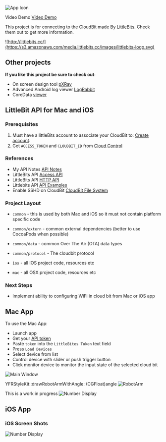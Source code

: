 ![App Icon](https://raw.githubusercontent.com/yepher/littlebits/master/mac/LittleBits/LittleBits/Images.xcassets/AppIcon.appiconset/icon_128x128.png)

Video Demo [Video Demo](http://youtu.be/X0jfV-IYdts?list=UUpMlyEO-3sxvNfnxx2W-l2g)

This project is for connecting to the CloudBit made By [LittleBits](http://littlebitscloud.cc). Check them out to get more information.

![http://littlebits.cc/](https://s3.amazonaws.com/media.littlebits.cc/images/littlebits-logo.svg)


## Other projects
__If you like this project be sure to check out__:

* On screen design tool [pXRay](https://itunes.apple.com/us/app/pxray/id950409092?mt=12)
* Advanced Android log viewer [LogRabbit](https://itunes.apple.com/us/app/pxray/id950409092?mt=12)
* CoreData [viewer](https://github.com/yepher/CoreDataUtility)

## LittleBit API for Mac and iOS

### Prerequisites
1. Must have a littleBits account to associate your CloudBit to: [Create account](https://littlebits.cc/signup).
2. Get `ACCESS_TOKEN` and `CLOUDBIT_ID` from [Cloud Control](control.littlebitscloud.cc)

### References

* My API Notes [API Notes](https://github.com/yepher/littlebits/blob/master/CloudBit_ProtocolNotes.md)
* LittleBits API [Access API](http://developer.littlebitscloud.cc/access) 
* LittleBits API [HTTP API](http://developer.littlebitscloud.cc/api-http)
* Littlebits API [API Examples](https://github.com/littlebits/cloud-api-lessons)
* Enable SSHD on CloudBit [CloudBit File System](https://github.com/yepher/littlebits/blob/master/CloubitFileSystem.md)

### Project Layout

* `common` - this is used by both Mac and iOS so it must not contain platform specific code
* `common/extern` - common external dependencies (better to use CocoaPods when possible)
* `common/data` - common Over The Air (OTA) data types
* `common/protocol` - The cloudbit protocol

* `ios` - all IOS project code, resources etc
* `mac` - all OSX project code, resources etc

### Next Steps

* Implement ability to configuring WiFi in cloud bit from Mac or iOS app


## Mac App

To use the Mac App:
* Launch app
* Get your [API token](http://developer.littlebitscloud.cc/access)
* Paste `token` into the `LittleBites Token` text field
* Press `Load Devices`
* Select device from list
* Control device with slider or push trigger button
* Click monitor device to monitor the input state of the selected cloud bit

![Main Window](https://raw.githubusercontent.com/yepher/littlebits/master/design/screen/mainScreen.png)

YFRStyleKit::drawRobotArmWithAngle: (CGFloat)angle
![RobotArm](https://raw.githubusercontent.com/yepher/littlebits/master/design/screen/robotArm.png)

This is a work in progress
![Number Display](https://raw.githubusercontent.com/yepher/littlebits/master/design/screen/021Number.png)

## iOS App


### iOS Screen Shots

![Number Display](https://raw.githubusercontent.com/yepher/littlebits/master/design/screen/021Number.png)